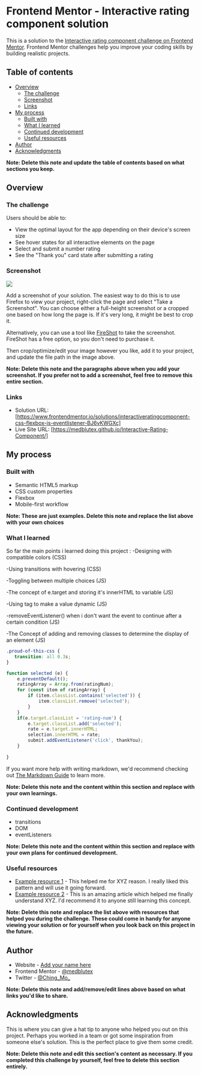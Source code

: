 # Frontend Mentor - Interactive rating component solution

This is a solution to the [Interactive rating component challenge on Frontend Mentor](https://www.frontendmentor.io/challenges/interactive-rating-component-koxpeBUmI). Frontend Mentor challenges help you improve your coding skills by building realistic projects. 

## Table of contents

- [Overview](#overview)
  - [The challenge](#the-challenge)
  - [Screenshot](#screenshot)
  - [Links](#links)
- [My process](#my-process)
  - [Built with](#built-with)
  - [What I learned](#what-i-learned)
  - [Continued development](#continued-development)
  - [Useful resources](#useful-resources)
- [Author](#author)
- [Acknowledgments](#acknowledgments)

**Note: Delete this note and update the table of contents based on what sections you keep.**

## Overview

### The challenge

Users should be able to:

- View the optimal layout for the app depending on their device's screen size
- See hover states for all interactive elements on the page
- Select and submit a number rating
- See the "Thank you" card state after submitting a rating

### Screenshot

![](./screenshot.jpg)

Add a screenshot of your solution. The easiest way to do this is to use Firefox to view your project, right-click the page and select "Take a Screenshot". You can choose either a full-height screenshot or a cropped one based on how long the page is. If it's very long, it might be best to crop it.

Alternatively, you can use a tool like [FireShot](https://getfireshot.com/) to take the screenshot. FireShot has a free option, so you don't need to purchase it. 

Then crop/optimize/edit your image however you like, add it to your project, and update the file path in the image above.

**Note: Delete this note and the paragraphs above when you add your screenshot. If you prefer not to add a screenshot, feel free to remove this entire section.**

### Links

- Solution URL: [https://www.frontendmentor.io/solutions/interactiveratingcomponent-css-flexbox-js-eventlistener-BJ6vKWGXc]
- Live Site URL: [https://medblutex.github.io/Interactive-Rating-Component/]

## My process

### Built with

- Semantic HTML5 markup
- CSS custom properties
- Flexbox
- Mobile-first workflow

**Note: These are just examples. Delete this note and replace the list above with your own choices**

### What I learned

So far the main points i learned doing this project : 
  -Designing with compatible colors (CSS)
  
  -Using transitions with hovering (CSS)
  
  -Toggling between multiple choices (JS)
  
  -The concept of e.target and storing it's innerHTML to variable (JS)
  
  -Using <span> tag to make a value dynamic (JS)
  
  -removeEventListener() when i don't want the event to continue after a certain  condition (JS)
  
  -The Concept of adding and removing classes to determine the display of an element (JS)

```css
.proud-of-this-css {
   transition: all 0.3s;
}
```
```js
function selected (e) {
    e.preventDefault();
    ratingArray = Array.from(ratingNum);
    for (const item of ratingArray) {
        if (item.classList.contains('selected')) {
            item.classList.remove('selected');
        }
    }
    if(e.target.classList = 'rating-num') {
        e.target.classList.add('selected');
        rate = e.target.innerHTML;
        selection.innerHTML = rate;
        submit.addEventListener('click', thankYou);
    } 
    
}
```

If you want more help with writing markdown, we'd recommend checking out [The Markdown Guide](https://www.markdownguide.org/) to learn more.

**Note: Delete this note and the content within this section and replace with your own learnings.**

### Continued development
  
  - transitions
  - DOM
  - eventListeners

**Note: Delete this note and the content within this section and replace with your own plans for continued development.**

### Useful resources

- [Example resource 1](https://www.example.com) - This helped me for XYZ reason. I really liked this pattern and will use it going forward.
- [Example resource 2](https://www.example.com) - This is an amazing article which helped me finally understand XYZ. I'd recommend it to anyone still learning this concept.

**Note: Delete this note and replace the list above with resources that helped you during the challenge. These could come in handy for anyone viewing your solution or for yourself when you look back on this project in the future.**

## Author

- Website - [Add your name here](https://www.your-site.com)
- Frontend Mentor - [@medblutex](https://www.frontendmentor.io/profile/medblutex)
- Twitter - [@Ching_Mo_](https://www.twitter.com/Ching_Mo_)

**Note: Delete this note and add/remove/edit lines above based on what links you'd like to share.**

## Acknowledgments

This is where you can give a hat tip to anyone who helped you out on this project. Perhaps you worked in a team or got some inspiration from someone else's solution. This is the perfect place to give them some credit.

**Note: Delete this note and edit this section's content as necessary. If you completed this challenge by yourself, feel free to delete this section entirely.**
